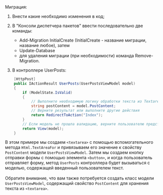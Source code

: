 ﻿Миграция:
 1. Внести какие необходимо изменения в код;
 2. В "Консоли диспетчера пакетов" ввести последовательно две команды:
	- Add-Migration InitialCreate (InitialCreate - название миграции, название любое), затем
	- Update-Database
	- для удаления миграции (при необходимости) команда Remove-Migration.
	



2. В контроллере UserPosts:
```C#
	[HttpPost]
	public IActionResult UserPosts(UserPostsViewModel model)
	{
		if (ModelState.IsValid)
		{	
			// Выполните необходимую логику обработки текста из Textarea
			string postContent = model.PostContent;
			// Верните результат или выполните другие действия
			return RedirectToAction("Index");
		}
		// Если модель не прошла валидацию, верните пользователю представление снова
		return View(model);
	}
```
В этом примере мы создаем `<textarea>` с помощью вспомогательного метода `Html.TextAreaFor` и привязываем его значение к свойству `PostContent` модели `UserPostsViewModel`.
Затем мы создаем кнопку отправки формы с помощью элемента `<button>`, и когда пользователь отправляет форму, метод `UserPosts` контроллера будет вызываться с моделью, содержащей
введенный пользователем текст.<br/><br/>Обратите внимание, что вам также потребуется создать класс модели `UserPostsViewModel`, содержащий свойство `PostContent` для 
хранения текста из `<textarea>`.